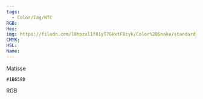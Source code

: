 ```yaml
---
tags:
  - Color/Tag/NTC
RGB:
Hex:
img: https://filedn.com/l0hpzxl1f01yT7GHxtF8cyk/Color%20Snake/standard_csv_to_svg/%23/1B659D.svg
CMYK:
HSL:
Name:
---
```

Matisse
```palette
#1B659D
```
RGB
